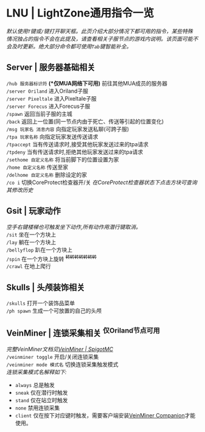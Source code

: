 # LNU | LightZone通用指令一览
*默认使用`T`键或`/`键打开聊天框。此页介绍大部分情况下都可用的指令，某些特殊情况独占的指令不会在此提及，请查看相关子服节点的游戏内说明。该页面可能不会及时更新。绝大部分命令都可使用`Tab`键智能补全。*

## Server | 服务器基础相关
`/hub 服务器标识符`  **(\*仅MUA网络下可用)** 前往其他MUA成员的服务器  
`/server Oriland` 进入Oriland子服  
`/server Pixeltale` 进入Pixeltale子服  
`/server Forecus` 进入Forecus子服    
`/spawn` 返回当前子服的主城  
`/back` 返回上一位置(同一节点内由于死亡、传送等引起的位置变化)   
`/msg 玩家名 消息内容` 向指定玩家发送私聊(可跨子服)  
`/tpa 玩家名称` 向指定玩家发送传送请求  
`/tpaccept` 当有传送请求时,接受其他玩家发送过来的tpa请求  
`/tpdeny` 当有传送请求时,拒绝其他玩家发送过来的tpa请求  
`/sethome 自定义名称` 将当前脚下的位置设置为家  
`/home 自定义名称` 传送至家  
`/delhome 自定义名称` 删除设定的家  
`/co i` 切换CoreProtect检查器开/关  *在CoreProtect检查器状态下点击方块可查询其修改历史*  

## Gsit | 玩家动作

*空手右键楼梯也可触发坐下动作,所有动作用潜行键取消。*  
`/sit` 坐在一个方块上  
`/lay` 躺在一个方块上  
`/bellyflop` 趴在一个方块上  
`/spin`  在一个方块上旋转 <sup>~~转转转转转转转~~</sup>  
`/crawl` 在地上爬行  


## Skulls | 头颅装饰相关
`/skulls` 打开一个装饰品菜单  
`/ph spawn` 生成一个可放置的自己的头颅  

## VeinMiner | 连锁采集相关 <sup>仅Oriland节点可用</sup>
*完整VeinMiner文档见[VeinMiner | SpigotMC](https://www.spigotmc.org/resources/veinminer.12038/)*  
`/veinminer toggle` 开启/关闭连锁采集  
`/veinminer mode 模式名` 切换连锁采集触发模式  
*连锁采集模式名解释如下:*
- `always` 总是触发
- `sneak` 仅在潜行时触发
- `stand` 仅在站立时触发
- `none` 禁用连锁采集
- `client` 仅在按下对应键时触发，需要客户端安装[VeinMiner Companion](https://www.curseforge.com/minecraft/mc-mods/veinminer-companion)才能使用。
